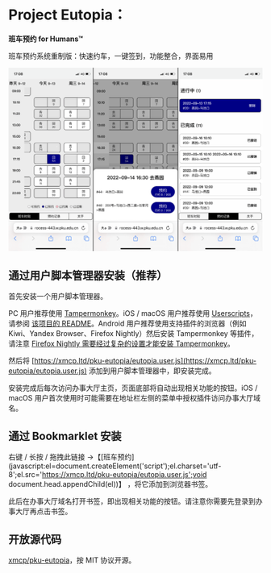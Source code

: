 # Project Eutopia：

**班车预约 for Humans™**

班车预约系统重制版：快速约车，一键签到，功能整合，界面易用

![screenshot](media/screenshot.png)



## 通过用户脚本管理器安装（推荐）

首先安装一个用户脚本管理器。

PC 用户推荐使用 [Tampermonkey](https://www.tampermonkey.net/)。iOS / macOS 用户推荐使用 [Userscripts](https://apps.apple.com/cn/app/userscripts/id1463298887)，请参阅 [该项目的 README](https://github.com/quoid/userscripts#usage)。Android 用户推荐使用支持插件的浏览器（例如 Kiwi、Yandex Browser、Firefox Nightly）然后安装 Tampermonkey 等插件，请注意 [Firefox Nightly 需要经过复杂的设置才能安装 Tampermonkey](https://enux.pl/article/en/2021-03-14/how-use-tampermonkey-firefox-mobile)。

然后将 [https://xmcp.ltd/pku-eutopia/eutopia.user.js](https://xmcp.ltd/pku-eutopia/eutopia.user.js) 添加到用户脚本管理器中，即安装完成。

安装完成后每次访问办事大厅主页，页面底部将自动出现相关功能的按钮。iOS / macOS 用户首次使用时可能需要在地址栏左侧的菜单中授权插件访问办事大厅域名。



## 通过 Bookmarklet 安装

右键 / 长按 / 拖拽此链接 →【[班车预约](javascript:el=document.createElement('script');el.charset='utf-8';el.src='https://xmcp.ltd/pku-eutopia/eutopia.user.js';void document.head.appendChild(el))】 ，将它添加到浏览器书签。

此后在办事大厅域名打开书签，即出现相关功能的按钮。请注意你需要先登录到办事大厅再点击书签。



## 开放源代码

[xmcp/pku-eutopia](https://github.com/xmcp/pku-eutopia)，按 MIT 协议开源。